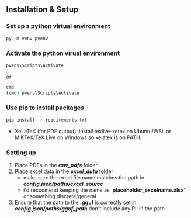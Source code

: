 ## Installation & Setup
### Set up a python virtual environment
```py
py -m venv pvenv
```
### Activate the python virual environment
```bash
pvenv\Scripts\Activate
```
or
```bash
cmd
(cmd) pvenv\Scripts\Activate
```
### Use pip to install packages
```py
pip install -r requirements.txt
```
- XeLaTeX (for PDF output): install texlive-xetex on Ubuntu/WSL or MiKTeX/TeX Live on Windows so xelatex is on PATH.
### Setting up
1. Place PDFs in the ***raw_pdfs*** folder
2. Place excel data in the ***excel_data*** folder
    - make sure the excel file name matches the path in ***config.json/paths/excel_source***
    - i'd reccomend keeping the name as '**placeholder_excelname.xlsx**' or something discrete/general
3. Ensure that the path to the **.gguf** is correctly set in ***config.json/paths/gguf_path*** don't include any PII in the path
